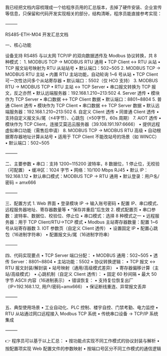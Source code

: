 我已经把文档内容梳理成一个给程序员用的汇总版本，去掉了硬件安装、企业宣传等信息，只保留和代码开发实现相关的部分，结构清晰，程序员能直接参考实现：

⸻

RS485-ETH-M04 开发汇总文档

一、核心功能

设备支持 RS485 与以太网 TCP/IP 的双向数据透传及 Modbus 协议转换，共 8 种模式：
	1.	MODBUS TCP → MODBUS RTU 通用
	•	TCP Client ↔ RTU 从站
	•	TCP 报文站号映射为 RTU 从站站号
	•	默认端口：502~505
	2.	MODBUS TCP → MODBUS RTU 主站
	•	内置 RTU 主站功能，自动轮询 1~6 号从站
	•	TCP Client 可一次性访问多个从站寄存器
	•	默认端口：5502（仅 HC0 支持）
	3.	MODBUS RTU → MODBUS TCP
	•	RTU 主站 ↔ TCP Server
	•	串口报文转换为 TCP 报文，反之亦然
	•	默认远端服务器：192.168.1.210~213:502
	4.	Server 透传
	•	模块作为 TCP Server
	•	串口数据 ↔ TCP Client 数据
	•	默认端口：8801~8804
	5.	普通 Client 透传
	•	模块作为 TCP Client
	•	串口数据 ↔ TCP Server 数据
	•	默认远端服务器：192.168.1.210~213:502
	6.	自定义 Client 透传
	•	同普通 Client 透传
	•	支持自定义报文头/尾（≤4字节）、心跳包（≤50字节，60s 周期）
	7.	AIOT 透传
	•	模块作为 TCP Client，连接艾莫迅云服务器（39.108.191.197:6666）
	•	提供远程虚拟串口功能（需售后申请）
	8.	MODBUS TCP → MODBUS RTU 高级
	•	自动根据寄存器地址计算从站号
	•	适用于 TCP Client 不能改站号的场景（如 WINCC）
	•	默认端口：502~505

⸻

二、主要参数
	•	串口：支持 1200~115200 波特率，8 数据位，1 停止位，无校验（可配置）
	•	缓冲区：1024 字节
	•	网络：10/100 Mbps RJ45
	•	默认 IP：192.168.1.12
	•	默认串口模式：MODBUS TCP → RTU 通用
	•	默认登录：用户名/密码 = amx666

⸻

三、配置方式
	1.	Web 界面
	•	登录模块 IP → 输入账号密码
	•	配置 IP、串口模式、远程服务器地址、寄存器数量等
	•	“保存并重启”后生效
	2.	模式配置页
	•	串口参数：波特率、数据位、校验位、停止位
	•	串口模式：选择 8 种模式之一
	•	远程服务器：用于 TCP Client/RTU→TCP 模式
	•	Modbus 主站寄存器数量：配置 1~6 号从站寄存器数
	3.	IOT 参数页（自定义 Client 透传）
	•	设置固定 IP
	•	配置心跳包（16进制字符串）
	•	配置报文头/尾（16进制字符串）

⸻

四、代码实现要点
	•	TCP Server 端口分配：
	•	MODBUS 通用：502~505
	•	透传 Server：8801~8804
	•	主站功能：5502
	•	协议转换逻辑：
	•	TCP 报文 ↔ RTU 报文封装/解封装
	•	站号映射（通用/高级模式差异）
	•	寄存器偏移计算（主站/高级模式）
	•	心跳机制（自定义 Client 透传）：
	•	固定 60 秒间隔
	•	最大 50 字节 ASCII 内容（16进制表示）
	•	错误恢复：
	•	支持复位恢复出厂（IP=192.168.1.12, 用户/密码=amx666）
	•	保证断线重连、异常报文丢弃

⸻

五、典型使用场景
	•	工业自动化、PLC 控制、楼宇自控、门禁考勤、电力监控
	•	RTU 从站通过网口远程接入 Modbus TCP 系统
	•	传统串口设备 → TCP/IP 系统集成

⸻

👉 程序员可以基于以上汇总：
	•	按功能点实现不同工作模式的协议封装与解析
	•	按配置项实现 Web 配置文件的参数映射
	•	按端口号区分不同工作模式的通信逻辑

